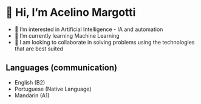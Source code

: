 # 👋 Hi, I’m Acelino Margotti
- 👀 I’m interested in Artificial Intelligence - IA and automation
- 🤖 I’m currently learning Machine Learning
- 💞️ I am looking to collaborate in solving problems using the technologies that are best suited

## Languages (communication)
- English (B2)
- Portuguese (Native Language)
- Mandarin (A1)
